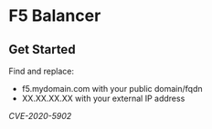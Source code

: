 # F5 Balancer

## Get Started

Find and replace:

- f5.mydomain.com with your public domain/fqdn
- XX.XX.XX.XX with your external IP address

*CVE-2020-5902*
